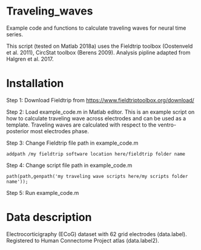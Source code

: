 # Traveling_waves
Example code and functions to calculate traveling waves for neural time series.

This script (tested on Matlab 2018a) uses the Fieldtrip toolbox (Oostenveld et al. 2011), CircStat toolbox (Berens 2009). Analysis pipline adapted from Halgren et al. 2017.

# Installation
Step 1: Download Fieldtrip from https://www.fieldtriptoolbox.org/download/

Step 2: Load example_code.m in Matlab editor. This is an example script on how to calculate traveling wave across electrodes and can be used as a template. Traveling waves are calculated with respect to the ventro-posterior most electrodes phase.

Step 3: Change Fieldtrip file path in example_code.m
```
addpath /my fieldtrip software location here/fieldtrip folder name
```
Step 4: Change script file path in example_code.m
```
path(path,genpath('my traveling wave scripts here/my scripts folder name'));
```
Step 5: Run example_code.m
# Data description
Electrocorticigraphy (ECoG) dataset with 62 grid electrodes (data.label). Registered to Human Connectome Project atlas (data.label2).


